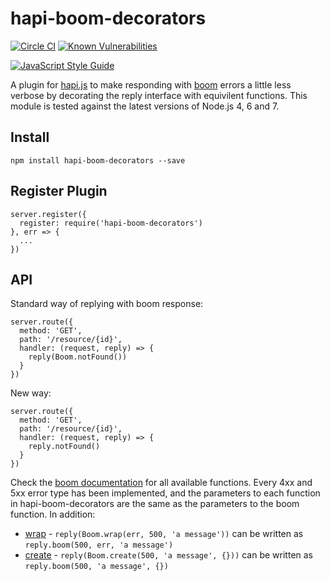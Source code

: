 # hapi-boom-decorators

[![Circle CI](https://circleci.com/gh/brainsiq/hapi-boom-decorators/tree/master.svg?style=svg&circle-token=9fe584ee6c1099bec9ba2864d3a63428f444a098)](https://circleci.com/gh/brainsiq/hapi-boom-decorators/tree/master) [![Known Vulnerabilities](https://snyk.io/test/github/brainsiq/hapi-boom-decorators/badge.svg)](https://snyk.io/test/github/brainsiq/hapi-boom-decorators)

[![JavaScript Style Guide](https://cdn.rawgit.com/feross/standard/master/badge.svg)](https://github.com/feross/standard)

A plugin for [hapi.js](hapijs.com) to make responding with [boom](https://github.com/hapijs/boom) errors a little less verbose by decorating the reply interface with equivilent functions. This module is tested against the latest versions of Node.js 4, 6 and 7.


## Install

`npm install hapi-boom-decorators --save`

## Register Plugin

```
server.register({
  register: require('hapi-boom-decorators')
}, err => {
  ...
})
```

## API

Standard way of replying with boom response:

```
server.route({
  method: 'GET',
  path: '/resource/{id}',
  handler: (request, reply) => {
    reply(Boom.notFound())
  }
})
```

New way:

```
server.route({
  method: 'GET',
  path: '/resource/{id}',
  handler: (request, reply) => {
    reply.notFound()
  }
})
```

Check the [boom documentation](https://github.com/hapijs/boom#overview) for all available functions. Every 4xx and 5xx error type has been implemented, and the parameters to each function in hapi-boom-decorators are the same as the parameters to the boom function. In addition:

* [wrap](https://github.com/hapijs/boom#wraperror-statuscode-message) - `reply(Boom.wrap(err, 500, 'a message'))` can be written as `reply.boom(500, err, 'a message')`
* [create](https://github.com/hapijs/boom#createstatuscode-message-data) - `reply(Boom.create(500, 'a message', {}))` can be written as `reply.boom(500, 'a message', {})`
